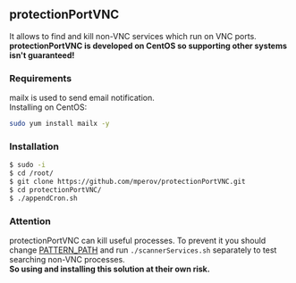 ## protectionPortVNC
It allows to find and kill non-VNC services which run on VNC ports.  
**protectionPortVNC is developed on CentOS so supporting other systems isn't guaranteed!**

### Requirements

mailx is used to send email notification.  
Installing on CentOS:
```bash
sudo yum install mailx -y
```

### Installation
```bash
$ sudo -i
$ cd /root/
$ git clone https://github.com/mperov/protectionPortVNC.git
$ cd protectionPortVNC/
$ ./appendCron.sh
```

### Attention
protectionPortVNC can kill useful processes. To prevent it you should change [PATTERN_PATH](https://github.com/mperov/protectionPortVNC/blob/e01193c8f30dac7ff7826003893004787963855d/scannerServices.sh#L8) and run `./scannerServices.sh` separately to test searching non-VNC processes.  
**So using and installing this solution at their own risk.**
